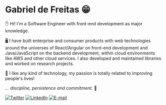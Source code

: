 # Gabriel de Freitas 😁

✋ Hi! I'm a Software Engineer with front-end development as major knowledge.

🖥️ I have built enterprise and consumer products with web technologies around the universes of React/Angular on front-end development and Java/JavaScript on the backend development, within cloud environments like AWS and other cloud services. I also developed and maintained libraries and worked on research projects.

🎯 I like any kind of technology, my passion is totally related to improving people's lives!

*... discipline, persistence and commitment.* 🚀

[![Twitter](https://img.shields.io/static/v1?label=Twitter&message=%20&logo=Twitter)](https://twitter.com/gabrieldfreitas)
[![LinkedIn](https://img.shields.io/static/v1?label=LinkedIn&message=%20&logo=LinkedIn)](https://www.linkedin.com/in/gdfreitas)
[![E-mail](https://img.shields.io/static/v1?label=gdfreitasdev@gmail.com&message=%20&logo=gmail)](mailto:gdfreitasdev@gmail.com)
